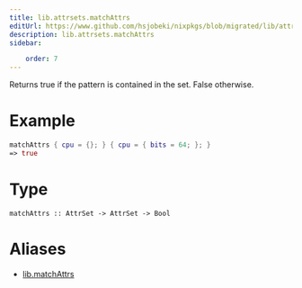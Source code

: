 ```yaml
---
title: lib.attrsets.matchAttrs
editUrl: https://www.github.com/hsjobeki/nixpkgs/blob/migrated/lib/attrsets.nix#L1092C5
description: lib.attrsets.matchAttrs
sidebar:

    order: 7
---
```


Returns true if the pattern is contained in the set. False otherwise.

# Example

```nix
matchAttrs { cpu = {}; } { cpu = { bits = 64; }; }
=> true
```

# Type

```
matchAttrs :: AttrSet -> AttrSet -> Bool
```


# Aliases

- [lib.matchAttrs](/nix-doc-comments/reference/lib/lib-matchattrs)


